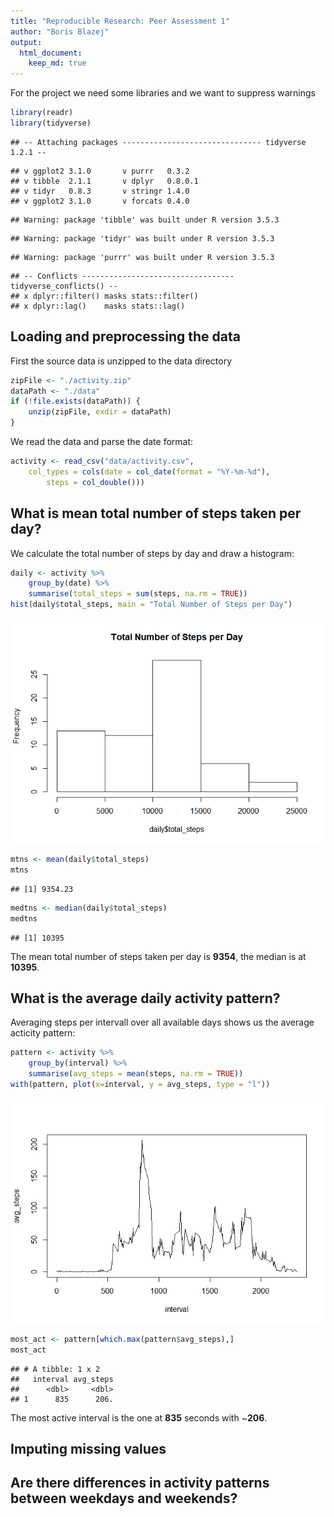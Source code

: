 ```yaml
---
title: "Reproducible Research: Peer Assessment 1"
author: "Boris Blazej"
output: 
  html_document:
    keep_md: true
---
```


For the project we need some libraries and we want to suppress warnings

```r
library(readr)
library(tidyverse)
```

```
## -- Attaching packages ------------------------------- tidyverse 1.2.1 --
```

```
## v ggplot2 3.1.0       v purrr   0.3.2  
## v tibble  2.1.1       v dplyr   0.8.0.1
## v tidyr   0.8.3       v stringr 1.4.0  
## v ggplot2 3.1.0       v forcats 0.4.0
```

```
## Warning: package 'tibble' was built under R version 3.5.3
```

```
## Warning: package 'tidyr' was built under R version 3.5.3
```

```
## Warning: package 'purrr' was built under R version 3.5.3
```

```
## -- Conflicts ---------------------------------- tidyverse_conflicts() --
## x dplyr::filter() masks stats::filter()
## x dplyr::lag()    masks stats::lag()
```


## Loading and preprocessing the data

First the source data is unzipped to the data directory


```r
zipFile <- "./activity.zip"
dataPath <- "./data"
if (!file.exists(dataPath)) {
    unzip(zipFile, exdir = dataPath)
}
```
We read the data and parse the date format: 


```r
activity <- read_csv("data/activity.csv", 
    col_types = cols(date = col_date(format = "%Y-%m-%d"), 
        steps = col_double()))
```




## What is mean total number of steps taken per day?

We calculate the total number of steps by day and draw a histogram: 


```r
daily <- activity %>%
    group_by(date) %>%
    summarise(total_steps = sum(steps, na.rm = TRUE))
hist(daily$total_steps, main = "Total Number of Steps per Day")
```

![](PA1_template_files/figure-html/unnamed-chunk-4-1.png)<!-- -->


```r
mtns <- mean(daily$total_steps)
mtns
```

```
## [1] 9354.23
```

```r
medtns <- median(daily$total_steps)
medtns
```

```
## [1] 10395
```

The mean total number of steps taken per day is **9354**, the median is at **10395**.




## What is the average daily activity pattern?

Averaging steps per intervall over all available days shows us the average acticity pattern:


```r
pattern <- activity %>%
    group_by(interval) %>%
    summarise(avg_steps = mean(steps, na.rm = TRUE))
with(pattern, plot(x=interval, y = avg_steps, type = "l"))
```

![](PA1_template_files/figure-html/unnamed-chunk-6-1.png)<!-- -->


```r
most_act <- pattern[which.max(pattern$avg_steps),]
most_act
```

```
## # A tibble: 1 x 2
##   interval avg_steps
##      <dbl>     <dbl>
## 1      835      206.
```

The most active interval is the one at **835** seconds with ~**206**.


## Imputing missing values



## Are there differences in activity patterns between weekdays and weekends?
